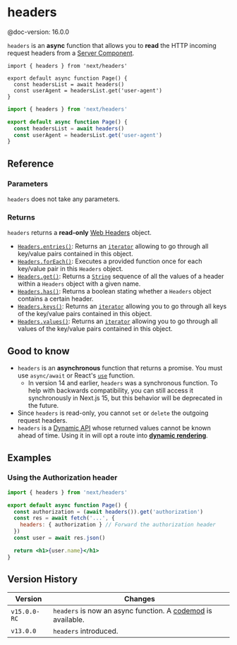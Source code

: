 # headers

@doc-version: 16.0.0

`headers` is an **async** function that allows you to **read** the HTTP incoming
request headers from a
[Server Component](/docs/app/getting-started/server-and-client-components.md).

```tsx filename="app/page.tsx" switcher
import { headers } from 'next/headers'

export default async function Page() {
  const headersList = await headers()
  const userAgent = headersList.get('user-agent')
}
```

```jsx filename="app/page.js" switcher
import { headers } from 'next/headers'

export default async function Page() {
  const headersList = await headers()
  const userAgent = headersList.get('user-agent')
}
```

## Reference

### Parameters

`headers` does not take any parameters.

### Returns

`headers` returns a **read-only**
[Web Headers](https://developer.mozilla.org/docs/Web/API/Headers) object.

- [`Headers.entries()`](https://developer.mozilla.org/docs/Web/API/Headers/entries):
  Returns an
  [`iterator`](https://developer.mozilla.org/docs/Web/JavaScript/Reference/Iteration_protocols)
  allowing to go through all key/value pairs contained in this object.
- [`Headers.forEach()`](https://developer.mozilla.org/docs/Web/API/Headers/forEach):
  Executes a provided function once for each key/value pair in this `Headers`
  object.
- [`Headers.get()`](https://developer.mozilla.org/docs/Web/API/Headers/get):
  Returns a
  [`String`](https://developer.mozilla.org/docs/Web/JavaScript/Reference/Global_Objects/String)
  sequence of all the values of a header within a `Headers` object with a given
  name.
- [`Headers.has()`](https://developer.mozilla.org/docs/Web/API/Headers/has):
  Returns a boolean stating whether a `Headers` object contains a certain
  header.
- [`Headers.keys()`](https://developer.mozilla.org/docs/Web/API/Headers/keys):
  Returns an
  [`iterator`](https://developer.mozilla.org/docs/Web/JavaScript/Reference/Iteration_protocols)
  allowing you to go through all keys of the key/value pairs contained in this
  object.
- [`Headers.values()`](https://developer.mozilla.org/docs/Web/API/Headers/values):
  Returns an
  [`iterator`](https://developer.mozilla.org/docs/Web/JavaScript/Reference/Iteration_protocols)
  allowing you to go through all values of the key/value pairs contained in this
  object.

## Good to know

- `headers` is an **asynchronous** function that returns a promise. You must use
  `async/await` or React's [`use`](https://react.dev/reference/react/use)
  function.
  - In version 14 and earlier, `headers` was a synchronous function. To help
    with backwards compatibility, you can still access it synchronously in
    Next.js 15, but this behavior will be deprecated in the future.
- Since `headers` is read-only, you cannot `set` or `delete` the outgoing
  request headers.
- `headers` is a [Dynamic API](/docs/app/guides/caching.md#dynamic-rendering)
  whose returned values cannot be known ahead of time. Using it in will opt a
  route into
  **[dynamic rendering](/docs/app/guides/caching.md#dynamic-rendering)**.

## Examples

### Using the Authorization header

```jsx filename="app/page.js"
import { headers } from 'next/headers'

export default async function Page() {
  const authorization = (await headers()).get('authorization')
  const res = await fetch('...', {
    headers: { authorization } // Forward the authorization header
  })
  const user = await res.json()

  return <h1>{user.name}</h1>
}
```

## Version History

| Version      | Changes                                                                                                   |
| ------------ | --------------------------------------------------------------------------------------------------------- |
| `v15.0.0-RC` | `headers` is now an async function. A [codemod](/docs/app/guides/upgrading/codemods.md#150) is available. |
| `v13.0.0`    | `headers` introduced.                                                                                     |

